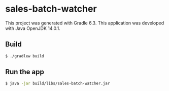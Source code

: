 # sales-batch-watcher

This project was generated with Gradle 6.3. This application was developed with Java OpenJDK 14.0.1.

## Build
```bash
$ ./gradlew build
```

## Run the app
```bash
$ java -jar build/libs/sales-batch-watcher.jar 
```
